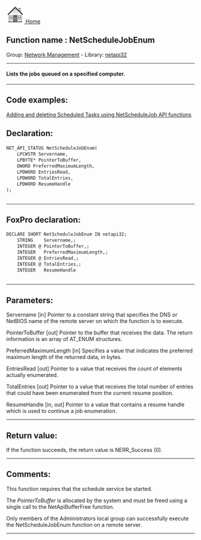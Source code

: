 [<img src="../../images/home.png"> Home ](https://github.com/VFPX/Win32API)  

## Function name : NetScheduleJobEnum
Group: [Network Management](../../functions_group.md#Network_Management)  -  Library: [netapi32](../../Libraries.md#netapi32)  
***  


#### Lists the jobs queued on a specified computer. 
***  


## Code examples:
[Adding and deleting Scheduled Tasks using NetScheduleJob API functions](../../samples/sample_490.md)  

## Declaration:
```foxpro  
NET_API_STATUS NetScheduleJobEnum(
	LPCWSTR Servername,
	LPBYTE* PointerToBuffer,
	DWORD PreferredMaximumLength,
	LPDWORD EntriesRead,
	LPDWORD TotalEntries,
	LPDWORD ResumeHandle
);
  
```  
***  


## FoxPro declaration:
```foxpro  
DECLARE SHORT NetScheduleJobEnum IN netapi32;
	STRING    Servername,;
	INTEGER @ PointerToBuffer,;
	INTEGER   PreferredMaximumLength,;
	INTEGER @ EntriesRead,;
	INTEGER @ TotalEntries,;
	INTEGER   ResumeHandle
  
```  
***  


## Parameters:
Servername 
[in] Pointer to a constant string that specifies the DNS or NetBIOS name of the remote server on which the function is to execute.

PointerToBuffer 
[out] Pointer to the buffer that receives the data. The return information is an array of AT_ENUM structures. 

PreferredMaximumLength 
[in] Specifies a value that indicates the preferred maximum length of the returned data, in bytes.

EntriesRead 
[out] Pointer to a value that receives the count of elements actually enumerated. 

TotalEntries 
[out] Pointer to a value that receives the total number of entries that could have been enumerated from the current resume position. 

ResumeHandle 
[in, out] Pointer to a value that contains a resume handle which is used to continue a job enumeration.   
***  


## Return value:
If the function succeeds, the return value is NERR_Success (0).  
***  


## Comments:
This function requires that the schedule service be started.  
  
The <Em>PointerToBuffer</Em> is allocated by the system and must be freed using a single call to the NetApiBufferFree function.   
  
Only members of the Administrators local group can successfully execute the NetScheduleJobEnum function on a remote server.  
  
***  

